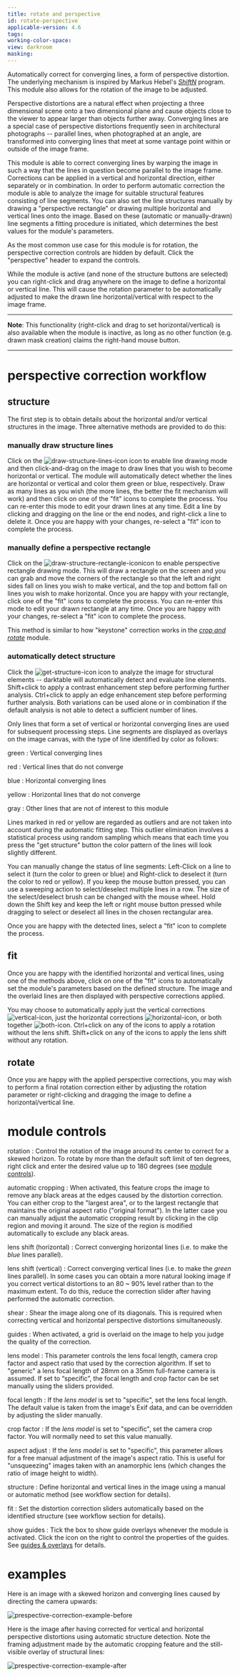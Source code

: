 ```yaml
---
title: rotate and perspective
id: rotate-perspective
applicable-version: 4.6
tags: 
working-color-space:  
view: darkroom
masking: 
---
```


Automatically correct for converging lines, a form of perspective distortion. The underlying mechanism is inspired by Markus Hebel's [_ShiftN_](http://www.shiftn.de/) program. This module also allows for the rotation of the image to be adjusted.

Perspective distortions are a natural effect when projecting a three dimensional scene onto a two dimensional plane and cause objects close to the viewer to appear larger than objects further away. Converging lines are a special case of perspective distortions frequently seen in architectural photographs -- parallel lines, when photographed at an angle, are transformed into converging lines that meet at some vantage point within or outside of the image frame.

This module is able to correct converging lines by warping the image in such a way that the lines in question become parallel to the image frame. Corrections can be applied in a vertical and horizontal direction, either separately or in combination. In order to perform automatic correction the module is able to analyze the image for suitable structural features consisting of line segments. You can also set the line structures manually by drawing a "perspective rectangle" or drawing multiple horizontal and vertical lines onto the image. Based on these (automatic or manually-drawn) line segments a fitting procedure is initiated, which determines the best values for the module's parameters.

As the most common use case for this module is for rotation, the perspective correction controls are hidden by default. Click the "perspective" header to expand the controls.

While the module is active (and none of the structure buttons are selected) you can right-click and drag anywhere on the image to define a horizontal or vertical line. This will cause the rotation parameter to be automatically adjusted to make the drawn line horizontal/vertical with respect to the image frame.

---

**Note**: This functionality (right-click and drag to set horizontal/vertical) is also available when the module is inactive, as long as no other function (e.g. drawn mask creation) claims the right-hand mouse button.

---

# perspective correction workflow

## structure

The first step is to obtain details about the horizontal and/or vertical structures in the image. Three alternative methods are provided to do this:

### manually draw structure lines

Click on the ![draw-structure-lines-icon](./rotate-perspective/icon-draw-structure-lines.png#icon) icon to enable line drawing mode and then click-and-drag on the image to draw lines that you wish to become horizontal or vertical. The module will automatically detect whether the lines are horizontal or vertical and color them green or blue, respectively. Draw as many lines as you wish (the more lines, the better the fit mechanism will work) and then click on one of the "fit" icons to complete the process. You can re-enter this mode to edit your drawn lines at any time. Edit a line by clicking and dragging on the line or the end nodes, and right-click a line to delete it. Once you are happy with your changes, re-select a "fit" icon to complete the process.

### manually define a perspective rectangle

Click on the ![draw-structure-rectangle-icon](./rotate-perspective/icon-draw-structure-rectangle.png#icon)icon to enable perspective rectangle drawing mode. This will draw a rectangle on the screen and you can grab and move the corners of the rectangle so that the left and right sides fall on lines you wish to make vertical, and the top and bottom fall on lines you wish to make horizontal. Once you are happy with your rectangle, click one of the "fit" icons to complete the process. You can re-enter this mode to edit your drawn rectangle at any time. Once you are happy with your changes, re-select a "fit" icon to complete the process.

This method is similar to how "keystone" correction works in the [_crop and rotate_](./crop-rotate.md) module.

### automatically detect structure

Click the ![get-structure-icon](./rotate-perspective/icon-get-structure.png#icon) icon to analyze the image for structural elements -- darktable will automatically detect and evaluate line elements. Shift+click to apply a contrast enhancement step before performing further analysis. Ctrl+click to apply an edge enhancement step before performing further analysis. Both variations can be used alone or in combination if the default analysis is not able to detect a sufficient number of lines. 

Only lines that form a set of vertical or horizontal converging lines are used for subsequent processing steps. Line segments are displayed as overlays on the image canvas, with the type of line identified by color as follows:

green
: Vertical converging lines

red
: Vertical lines that do not converge

blue
: Horizontal converging lines

yellow
: Horizontal lines that do not converge

gray
: Other lines that are not of interest to this module

Lines marked in red or yellow are regarded as outliers and are not taken into account during the automatic fitting step. This outlier elimination involves a statistical process using random sampling which means that each time you press the "get structure" button the color pattern of the lines will look slightly different. 

You can manually change the status of line segments: Left-Click on a line to select it (turn the color to green or blue) and Right-click to deselect it (turn the color to red or yellow). If you keep the mouse button pressed, you can use a sweeping action to select/deselect multiple lines in a row. The size of the select/deselect brush can be changed with the mouse wheel. Hold down the Shift key and keep the left or right mouse button pressed while dragging to select or deselect all lines in the chosen rectangular area.

Once you are happy with the detected lines, select a "fit" icon to complete the process.

## fit

Once you are happy with the identified horizontal and vertical lines, using one of the methods above, click on one of the "fit" icons to automatically set the module's parameters based on the defined structure. The image and the overlaid lines are then displayed with perspective corrections applied.

You may choose to automatically apply just the vertical corrections ![vertical-icon](./rotate-perspective/icon-vertical.png#icon), just the horizontal corrections ![horizontal-icon](./rotate-perspective/icon-horizontal.png#icon), or both together ![both-icon](./rotate-perspective/icon-both.png#icon). Ctrl+click on any of the icons to apply a rotation without the lens shift. Shift+click on any of the icons to apply the lens shift without any rotation.

## rotate

Once you are happy with the applied perspective corrections, you may wish to perform a final rotation correction either by adjusting the rotation parameter or right-clicking and dragging the image to define a horizontal/vertical line.

# module controls

rotation
: Control the rotation of the image around its center to correct for a skewed horizon. To rotate by more than the default soft limit of ten degrees, right click and enter the desired value up to 180 degrees (see [module controls](../../darkroom/processing-modules/module-controls.md)).

automatic cropping
: When activated, this feature crops the image to remove any black areas at the edges caused by the distortion correction. You can either crop to the "largest area", or to the largest rectangle that maintains the original aspect ratio ("original format"). In the latter case you can manually adjust the automatic cropping result by clicking in the clip region and moving it around. The size of the region is modified automatically to exclude any black areas.

lens shift (horizontal)
: Correct converging horizontal lines (i.e. to make the _blue_ lines parallel).

lens shift (vertical)
: Correct converging vertical lines (i.e. to make the _green_ lines parallel). In some cases you can obtain a more natural looking image if you correct vertical distortions to an 80 ~ 90% level rather than to the maximum extent. To do this, reduce the correction slider after having performed the automatic correction.

shear
: Shear the image along one of its diagonals. This is required when correcting vertical and horizontal perspective distortions simultaneously.

guides
: When activated, a grid is overlaid on the image to help you judge the quality of the correction.

lens model
: This parameter controls the lens focal length, camera crop factor and aspect ratio that used by the correction algorithm. If set to "generic" a lens focal length of 28mm on a 35mm full-frame camera is assumed. If set to “specific”, the focal length and crop factor can be set manually using the sliders provided.

focal length
: If the _lens model_ is set to "specific", set the lens focal length. The default value is taken from the image's Exif data, and can be overridden by adjusting the slider manually.

crop factor
: If the _lens model_ is set to "specific", set the camera crop factor. You will normally need to set this value manually.

aspect adjust
: If the _lens model_ is set to "specific", this parameter allows for a free manual adjustment of the image's aspect ratio.  This is useful for "unsqueezing" images taken with an anamorphic lens (which changes the ratio of image height to width).

structure
: Define horizontal and vertical lines in the image using a manual or automatic method (see workflow section for details).

fit
: Set the distortion correction sliders automatically based on the identified structure (see workflow section for details).

show guides
: Tick the box to show guide overlays whenever the module is activated. Click the icon on the right to control the properties of the guides. See [guides & overlays](../utility-modules/darkroom/guides-overlays.md) for details.

# examples

Here is an image with a skewed horizon and converging lines caused by directing the camera upwards:

![prespective-correction-example-before](./rotate-perspective/perspective-correction-example-before.png#w66)

Here is the image after having corrected for vertical and horizontal perspective distortions using automatic structure detection. Note the framing adjustment made by the automatic cropping feature and the still-visible overlay of structural lines:

![prespective-correction-example-after](./rotate-perspective/perspective-correction-example-after.png#w66)



